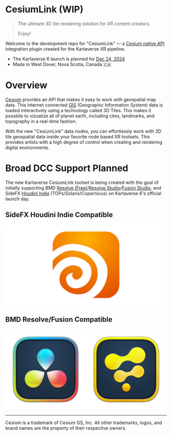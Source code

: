# CesiumLink (WIP)

> The ultimate 3D tile rendering solution for XR content creators.
>
> Enjoy!
>

Welcome to the development repo for "CesiumLink" — a [Cesium native API](https://github.com/CesiumGS/cesium-native#readme) integration plugin created for the Kartaverse XR pipeline.


- The Kartaverse 6 launch is planned for [Dec 24, 2024](https://days.to/christmas-eve/2024/12/24)
- Made in West Dover, Nova Scotia, Canada 🇨🇦

# Overview

[Cesium](https://cesium.com) provides an API that makes it easy to work with geospatial map data. This internet connected [GIS](https://en.wikipedia.org/wiki/Geographic_information_system) (Geographic Information System) data is loaded interactively using a technology called 3D Tiles. This makes it possbile to vizualize all of planet earth, including cites, landmarks, and topography in a real-time fashion.

With the new "CesiumLink" data nodes, you can effortlessly work with 3D tile geospatial data inside your favorite node based XR toolsets. This provides artists with a high degree of control when creating and rendering digital environments.

# Broad DCC Support Planned

The new Kartaverse CesiumLink toolset is being created with the goal of initially supporting BMD [Resolve (Free)](https://www.blackmagicdesign.com/products/davinciresolve)/[Resolve Studio](https://www.blackmagicdesign.com/products/davinciresolve)/[Fusion Studio](https://www.blackmagicdesign.com/products/fusion), and SideFX [Houdini Indie](https://www.sidefx.com/products/whats-new-in-h205/) (TOPs/Solaris/Copernicus) on Kartaverse 6's official launch day.

## SideFX Houdini Indie Compatible

![SideFX Houdini Icon](Images/Icon-Houdini.png)

## BMD Resolve/Fusion Compatible

![Resolve/Fusion Icon](Images/Icon-Resolve-Fusion.png)

---

Cesium is a trademark of Cesium GS, Inc. All other trademarks, logos, and brand names are the property of their respective owners.
